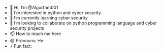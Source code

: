 - 👋 Hi, I’m @Algorthm001
- 👀 I’m interested in python and cyber security 
- 🌱 I’m currently learning cyber security
- 💞️ I’m looking to collaborate on python programming language and cyber security projects
- 📫 How to reach me here
- 😄 Pronouns: He
- ⚡ Fun fact: 

<!---
Algorthm001/Algorthm001 is a ✨ special ✨ repository because its `README.md` (this file) appears on your GitHub profile.
You can click the Preview link to take a look at your changes.
--->
